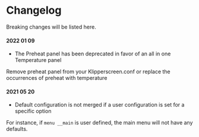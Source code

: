 # Changelog

Breaking changes will be listed here.

#### 2022 01 09
* The Preheat panel has been deprecated in favor of an all in one Temperature panel

Remove preheat panel from your Klipperscreen.conf or replace the occurrences of preheat with temperature

#### 2021 05 20
* Default configuration is not merged if a user configuration is set for a specific option

For instance, if `menu __main` is user defined, the main menu will not have any defaults.
